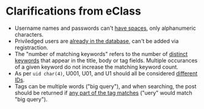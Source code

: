 # Clarifications from eClass
- Username names and passwords can't [have spaces](https://eclass.srv.ualberta.ca/mod/forum/discuss.php?d=1527826#p4003096), only alphanumeric characters.
- Priviledged users are [already in the database](eclass.srv.ualberta.ca/mod/forum/discuss.php?d=1530061), can't be added via registraction.
- The "number of matching keywords" refers to the number of [distinct keywords](https://eclass.srv.ualberta.ca/mod/forum/discuss.php?d=1528512) that appear in the title, body or tag fields. Multiple occurances of a given keyword do not increase the matching keyword count.
- As per `uid char(4)`, U001, U01, and U1 should all be considered [different IDs](eclass.srv.ualberta.ca/mod/forum/discuss.php?d=1534956).
- Tags can be multiple words ("big query"), and when searching, the post should be returned if [any part of the tag matches](eclass.srv.ualberta.ca/mod/forum/discuss.php?d=1537384) ("uery" would match "big query").
